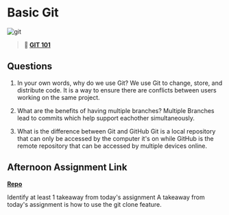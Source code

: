 # Basic Git

![git](https://git-scm.com/images/branching-illustration@2x.png)

> **📖 [GIT 101](https://codeworksacademy.com/fs-student-guide/resources/wk1/01-GIT)**

## Questions

1. In your own words, why do we use Git?
We use Git to change, store, and distribute code. It is a way to ensure there are conflicts between users working on the same project. 

2. What are the benefits of having multiple branches?
Multiple Branches lead to commits which help support eachother simultaneously.

3. What is the difference between Git and GitHub
Git is a local repository that can only be accessed by the computer it's on while GitHub is the remote repository that can be accessed by multiple devices online.
## Afternoon Assignment Link

**[Repo](https://github.com/ZachYentsch/<ASSIGNMENT_REPO>)**

Identify at least 1 takeaway from today's assignment
A takeaway from today's assignment is how to use the git clone feature.